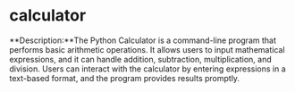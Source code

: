 # calculator
**Description:**The Python Calculator is a command-line program that performs basic arithmetic operations. It allows users to input mathematical expressions, and it can handle addition, subtraction, multiplication, and division.
Users can interact with the calculator by entering expressions in a text-based format, and the program provides results promptly.
